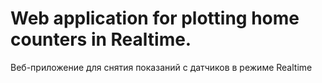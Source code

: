# Web application for plotting home counters in Realtime.

Веб-приложение для снятия показаний с датчиков в режиме Realtime
